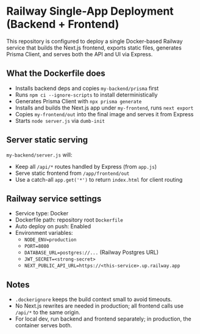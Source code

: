 # Railway Single-App Deployment (Backend + Frontend)

This repository is configured to deploy a single Docker-based Railway service that builds the Next.js frontend, exports static files, generates Prisma Client, and serves both the API and UI via Express.

## What the Dockerfile does
- Installs backend deps and copies `my-backend/prisma` first
- Runs `npm ci --ignore-scripts` to install deterministically
- Generates Prisma Client with `npx prisma generate`
- Installs and builds the Next.js app under `my-frontend`, runs `next export`
- Copies `my-frontend/out` into the final image and serves it from Express
- Starts `node server.js` via `dumb-init`

## Server static serving
`my-backend/server.js` will:
- Keep all `/api/*` routes handled by Express (from `app.js`)
- Serve static frontend from `/app/frontend/out`
- Use a catch-all `app.get('*')` to return `index.html` for client routing

## Railway service settings
- Service type: Docker
- Dockerfile path: repository root `Dockerfile`
- Auto deploy on push: Enabled
- Environment variables:
  - `NODE_ENV=production`
  - `PORT=8080`
  - `DATABASE_URL=postgres://...` (Railway Postgres URL)
  - `JWT_SECRET=<strong-secret>`
  - `NEXT_PUBLIC_API_URL=https://<this-service>.up.railway.app`

## Notes
- `.dockerignore` keeps the build context small to avoid timeouts.
- No Next.js rewrites are needed in production; all frontend calls use `/api/*` to the same origin.
- For local dev, run backend and frontend separately; in production, the container serves both.
